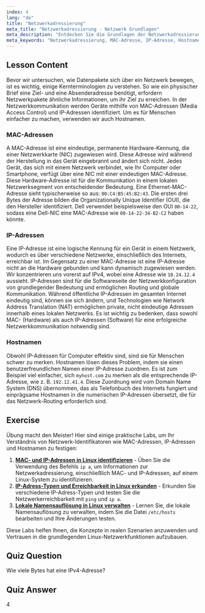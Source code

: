 ```yaml
---
index: 4
lang: "de"
title: "Netzwerkadressierung"
meta_title: "Netzwerkadressierung - Netzwerk Grundlagen"
meta_description: "Entdecken Sie die Grundlagen der Netzwerkadressierung. Dieser Leitfaden erklärt MAC-Adressen, IP-Adressen und Hostnamen, Schlüsselkonzepte zum Verständnis der Gerätekommunikation in der Linux-Netzwerknutzung."
meta_keywords: "Netzwerkadressierung, MAC-Adresse, IP-Adresse, Hostname, Netzwerk-Identifikatoren, Linux-Netzwerk, Netzwerk-Grundlagen, Anfänger, Tutorial, Anleitung"
---
```


## Lesson Content

Bevor wir untersuchen, wie Datenpakete sich über ein Netzwerk bewegen, ist es wichtig, einige Kernterminologien zu verstehen. So wie ein physischer Brief eine Ziel- und eine Absenderadresse benötigt, erfordern Netzwerkpakete ähnliche Informationen, um ihr Ziel zu erreichen. In der Netzwerkkommunikation werden Geräte mithilfe von MAC-Adressen (Media Access Control) und IP-Adressen identifiziert. Um es für Menschen einfacher zu machen, verwenden wir auch Hostnamen.

### MAC-Adressen

A MAC-Adresse ist eine eindeutige, permanente Hardware-Kennung, die einer Netzwerkkarte (NIC) zugewiesen wird. Diese Adresse wird während der Herstellung in das Gerät eingebrannt und ändert sich nicht. Jedes Gerät, das sich mit einem Netzwerk verbindet, wie Ihr Computer oder Smartphone, verfügt über eine NIC mit einer eindeutigen MAC-Adresse. Diese Hardware-Adresse ist für die Kommunikation in einem lokalen Netzwerksegment von entscheidender Bedeutung. Eine Ethernet-MAC-Adresse sieht typischerweise so aus: `00:C4:B5:45:B2:43`. Die ersten drei Bytes der Adresse bilden die Organizationally Unique Identifier (OUI), die den Hersteller identifiziert. Dell verwendet beispielsweise den OUI `00-14-22`, sodass eine Dell-NIC eine MAC-Adresse wie `00-14-22-34-B2-C2` haben könnte.

### IP-Adressen

Eine IP-Adresse ist eine logische Kennung für ein Gerät in einem Netzwerk, wodurch es über verschiedene Netzwerke, einschließlich des Internets, erreichbar ist. Im Gegensatz zu einer MAC-Adresse ist eine IP-Adresse nicht an die Hardware gebunden und kann dynamisch zugewiesen werden. Wir konzentrieren uns vorerst auf IPv4, wobei eine Adresse wie `10.24.12.4` aussieht. IP-Adressen sind für die Softwareseite der Netzwerkkonfiguration von grundlegender Bedeutung und ermöglichen Routing und globale Kommunikation. Während öffentliche IP-Adressen im gesamten Internet eindeutig sind, können sie sich ändern, und Technologien wie Network Address Translation (NAT) ermöglichen private, nicht eindeutige Adressen innerhalb eines lokalen Netzwerks. Es ist wichtig zu bedenken, dass sowohl MAC- (Hardware) als auch IP-Adressen (Software) für eine erfolgreiche Netzwerkkommunikation notwendig sind.

### Hostnamen

Obwohl IP-Adressen für Computer effektiv sind, sind sie für Menschen schwer zu merken. Hostnamen lösen dieses Problem, indem sie einen benutzerfreundlichen Namen einer IP-Adresse zuordnen. Es ist zum Beispiel viel einfacher, sich `myhost.com` zu merken als die entsprechende IP-Adresse, wie z. B. `192.12.41.4`. Diese Zuordnung wird vom Domain Name System (DNS) übernommen, das als Telefonbuch des Internets fungiert und einprägsame Hostnamen in die numerischen IP-Adressen übersetzt, die für das Netzwerk-Routing erforderlich sind.

## Exercise

Übung macht den Meister! Hier sind einige praktische Labs, um Ihr Verständnis von Netzwerk-Identifikatoren wie MAC-Adressen, IP-Adressen und Hostnamen zu festigen:

1. **[MAC- und IP-Adressen in Linux identifizieren](https://labex.io/de/labs/comptia-identify-mac-and-ip-addresses-in-linux-592731)** - Üben Sie die Verwendung des Befehls `ip a`, um Informationen zur Netzwerkadressierung, einschließlich MAC- und IP-Adressen, auf einem Linux-System zu identifizieren.
2. **[IP-Adress-Typen und Erreichbarkeit in Linux erkunden](https://labex.io/de/labs/comptia-explore-ip-address-types-and-reachability-in-linux-592780)** - Erkunden Sie verschiedene IP-Adress-Typen und testen Sie die Netzwerkerreichbarkeit mit `ping` und `ip a`.
3. **[Lokale Namensauflösung in Linux verwalten](https://labex.io/de/labs/comptia-manage-local-hostname-resolution-in-linux-592792)** - Lernen Sie, die lokale Namensauflösung zu verwalten, indem Sie die Datei `/etc/hosts` bearbeiten und Ihre Änderungen testen.

Diese Labs helfen Ihnen, die Konzepte in realen Szenarien anzuwenden und Vertrauen in die grundlegenden Linux-Netzwerkfunktionen aufzubauen.

## Quiz Question

Wie viele Bytes hat eine IPv4-Adresse?

## Quiz Answer

4
